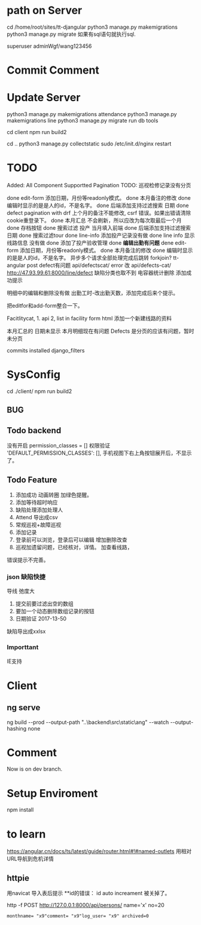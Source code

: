 # path on Server
cd /home/root/sites/tt-djangular
python3 manage.py makemigrations
python3 manage.py migrate
如果有sql语句就执行sql.

superuser adminWgf/wang123456
# Commit Comment
# Update Server

python3 manage.py makemigrations attendance
python3 manage.py makemigrations line
python3 manage.py migrate
run db tools

cd client
npm run build2

cd ..
python3 manage.py collectstatic
sudo /etc/init.d/nginx restart

# TODO
Added: All Component Supportted Pagination
TODO: 巡视检修记录没有分页

done edit-form 添加日期，月份等readonly模式。
done 本月备注的修改
done 编辑时显示的是是人的id，不是名字。
done 后端添加支持过滤搜索 日期
done defect pagination with drf
上个月的备注不能修改, csrf 错误。如果出错请清除cookie重登录下。
done 本月汇总 不会刷新，所以应改为每次取最后一个月
done 存档按钮
done 搜索过滤 投产 当月填入前端
done 后端添加支持过滤搜索 日期
done 搜索过滤tour
done line-info 添加投产记录没有做
done line info 显示线路信息 没有做
done 添加了投产验收管理
done __编辑出勤有问题__
dene edit-form 添加日期，月份等readonly模式。
done 本月备注的修改
done 编辑时显示的是是人的id，不是名字。
异步多个请求全部处理完成后跳转 forkjoin?
tt-angular post defect有问题
api/defectscat/ error 改 api/defects-cat/
http://47.93.99.61:8000/line/defect 缺陷分类也取不到
电容器统计删除
添加成功提示

明细中的编辑和删除没有做
出勤工时-改出勤天数，添加完成后来个提示。

把editfor和add-form整合一下。


Facitlitycat, 1. api 2, list in facility form html
添加一个新建线路的资料

本月汇总的 日期未显示
本月明细现在有问题
Defects 是分页的应该有问题，暂时未分页

commits 
installed django_filters 

# SysConfig
cd ./client/
npm run build2

## BUG

## Todo backend
没有开启    permission_classes = [] 权限验证
'DEFAULT_PERMISSION_CLASSES': [],
手机视图下右上角按钮展开后，不显示了。


## Todo Feature
1. 添加成功 动画转圈 加绿色提醒。
1. 添加等待超时响应
1. 缺陷处理添加处理人
1. Attend 导出成csv
2. 常规巡视+故障巡视
1. 添加记录
2. 登录前可以浏览，登录后可以编辑 增加删除改查
1. 巡视加遗留问题，已经核对，详情。 加查看线路，

错误提示不完善。
### json 缺陷快捷
导线 弛度大


1. 提交前要过滤出空的数组
2. 要加一个动态删除数组记录的按钮
1. 日期验证 2017-13-50

缺陷导出成xxlsx

### Importtant 
IE支持


# Client
## ng serve

ng build --prod --output-path "..\backend\src\static\ang" --watch --output-hashing none 



# Comment
Now is on dev branch.

# Setup Enviroment
npm install

# to learn
https://angular.cn/docs/ts/latest/guide/router.html#!#named-outlets
用相对URL导航到危机详情

## httpie

用navicat 导入表后提示 **id的错误： id auto increament 被关掉了。


http -f POST http://127.0.0.1:8000/api/persons/ name='x' no=20

    monthname= "x9"comment= "x9"log_user= "x9" archived=0

